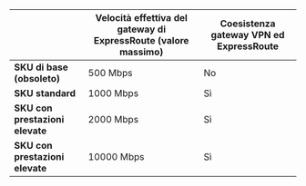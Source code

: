 |  | **Velocità effettiva del gateway di ExpressRoute (valore massimo)** | **Coesistenza gateway VPN ed ExpressRoute** |
| --- | --- | --- |
| **SKU di base (obsoleto)** |500 Mbps |No |
| **SKU standard** |1000 Mbps |Sì |
| **SKU con prestazioni elevate** |2000 Mbps |Sì |
| **SKU con prestazioni elevate** |10000 Mbps |Sì |

